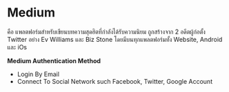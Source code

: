 # **Medium**<br/>
คือ แพลตฟอร์มสำหรับเขียนบทความสุดฮิตที่กำลังได้รับความนิยม ถูกสร้างจาก 2 อดีตผู้ก่อตั้ง Twitter อย่าง Ev Williams และ Biz Stone โดยมีบนทุกแพลตฟอร์มทั้ง Website, Android และ iOs

**Medium Authentication Method**
- Login By Email<br/>
- Connect To Social Network such Facebook, Twitter, Google Account<br/>

